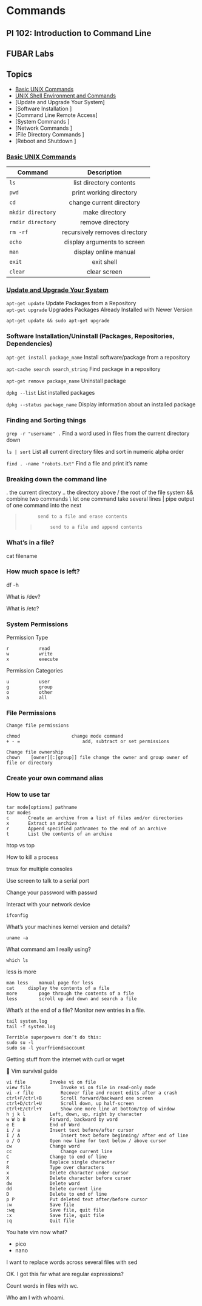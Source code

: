 # Commands


## PI 102: Introduction to Command Line
## FUBAR Labs 
## Topics

* [Basic UNIX Commands](#basic-unix-commands)
* [UNIX Shell Environment and Commands ](#update-upgrade)
* [Update and Upgrade Your System]
* [Software Installation  ]
* [Command Line Remote Access] 
* [System Commands ]
* [Network Commands ]
* [File Directory Commands ]
* [Reboot and Shutdown ]

### [Basic UNIX Commands](#basic-unix-commands)

| Command        | Description           |
| ------------- |:-------------:| 
|`ls` 			|	list directory contents|
|`pwd`			|	print working directory	|	
|`cd`			|	change current directory|
|`mkdir directory`|	make directory|
|`rmdir directory`|	remove directory|
|`rm -rf`		|	recursively removes directory|
|`echo`			|	display arguments to screen|
|`man`			|	display online manual|
|`exit`			|	exit shell|
|`clear`		|	clear screen|


### [Update and Upgrade Your System](#update-upgrade)

`apt-get update` 				Update Packages from a Repository		
`apt-get upgrade`				Upgrades Packages Already Installed with Newer Version

`apt-get update && sudo apt-get upgrade`

### Software Installation/Uninstall (Packages, Repositories, Dependencies)
`apt-get install package_name`	Install software/package from a repository

`apt-cache search search_string`	Find package in a repository

`apt-get remove package_name`	Uninstall package

`dpkg --list`				List installed packages

`dpkg --status package_name`		Display information about an installed package		
						
### Finding and Sorting things

`grep -r "username" .`			Find a word used in files from the current directory down

`ls | sort`					List all current directory files and sort in numeric alpha order

`find . -name "robots.txt"`		Find a file and print it’s name

### Breaking down the command line

.			the current directory
..			the directory above
/			the root of the file system
&&			combine two commands
\			let one command take several lines
|			pipe output of one command into the next
>			send to a file and erase contents
>>			send to a file and append contents

### What’s in a file?
cat filename

### How much space is left?
df -h

What is /dev?

What is /etc?


### System Permissions
Permission Type 
```
r  			read
w 			write
x 			execute
```

Permission Categories
```
u			user
g			group
o			other
a			all
```

### File Permissions
```
Change file permissions

chmod  					change mode command
+ - =						add, subtract or set permissions

Change file ownership
chown	 [owner][:[group]] file	change the owner and group owner of file or directory
```

### Create your own command alias

### How to use tar
```
tar mode[options] pathname		
tar modes
c		Create an archive from a list of files and/or directories
x 		Extract an archive
r		Append specified pathnames to the end of an archive
t  		List the contents of an archive
```

htop vs top

How to kill a process

tmux for multiple consoles

Use screen to talk to a serial port 

Change your password with passwd

Interact with your network device
```
ifconfig
```

What’s your machines kernel version and details?
```
uname -a
```

What command am I really using?
```
which ls
```

less is more
```
man less	manual page for less
cat		display the contents of a file
more		page through the contents of a file
less		scroll up and down and search a file
```

What’s at the end of a file? Monitor new entries in a file.
```
tail system.log
tail -f system.log

Terrible superpowers don’t do this:
sudo su -l 
sudo su -l yourfriendsaccount
```

Getting stuff from the internet with curl or wget



Vim survival guide
```
vi file			Invoke vi on file
view file			Invoke vi on file in read-only mode
vi -r file			Recover file and recent edits after a crash
ctrl+F/ctrl+B		Scroll forward/backward one screen
ctrl+D/ctrl+U 		Scroll down, up half-screen
ctrl+E/ctrl+Y		Show one more line at bottom/top of window
h j k l			Left, down, up, right by character
w W b B			Forward, backward by word
e E				End of Word
i / a 			Insert text before/after cursor
I / A				Insert text before beginning/ after end of line
o / O 			Open new line for text below / above cursor
cw 				Change word
cc  				Change current line
C				Change to end of line
r				Replace single character
R				Type over characters
x				Delete character under cursor					
X				Delete character before cursor
dw 				Delete word
dd 				Delete current line
D				Delete to end of line
p P				Put deleted text after/before cursor
:w				Save file
:wq				Save file, quit file
:x				Save file, quit file
:q 				Quit file
```
You hate vim now what?
* pico
* nano

I want to replace words across several files with sed

OK. I got this far what are regular expressions?

Count words in files with wc.

Who am I with whoami.
